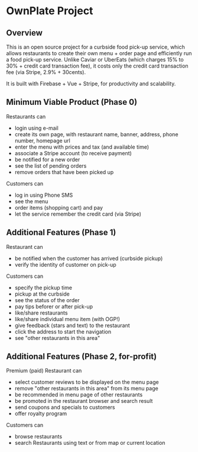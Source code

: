 # OwnPlate Project

## Overview
This is an open source project for a curbside food pick-up service, which allows restaurants to create their own menu + order page and efficiently run a food pick-up service. Unlike Caviar or UberEats (which charges 15% to 30% + credit card transaction fee), it costs only the credit card transaction fee (via Stripe, 2.9% + 30cents). 

It is built with Firebase + Vue + Stripe, for productivity and scalability.

## Minimum Viable Product (Phase 0)
Restaurants can
 - login using e-mail
 - create its own page, with restaurant name, banner, address, phone number, homepage url
 - enter the menu with prices and tax (and available time)
 - associate a Stripe account (to receive payment)
 - be notified for a new order
 - see the list of pending orders
 - remove orders that have been picked up

Customers can
 - log in using Phone SMS
 - see the menu
 - order items (shopping cart) and pay
 - let the service remember the credit card (via Stripe)

## Additional Features (Phase 1)
Restaurant can
 - be notified when the customer has arrived (curbside pickup)
 - verify the identity of customer on pick-up

Customers can
 - specify the pickup time
 - pickup at the curbside  
 - see the status of the order
 - pay tips beforer or after pick-up
 - like/share restaurants 
 - like/share individual menu item (with OGP!)
 - give feedback (stars and text) to the restaurant
 - click the address to start the navigation
 - see "other restaurants in this area"

## Additional Features (Phase 2, for-profit)
Premium (paid) Restaurant can
 - select customer reviews to be displayed on the menu page
 - remove "other restaurants in this area" from its menu page
 - be recommended in menu page of other restaurants
 - be promoted in the restaurant browser and search result
 - send coupons and specials to customers
 - offer royalty program

Customers can
 - browse restaurants
 - search Restaurants using text or from map or current location
